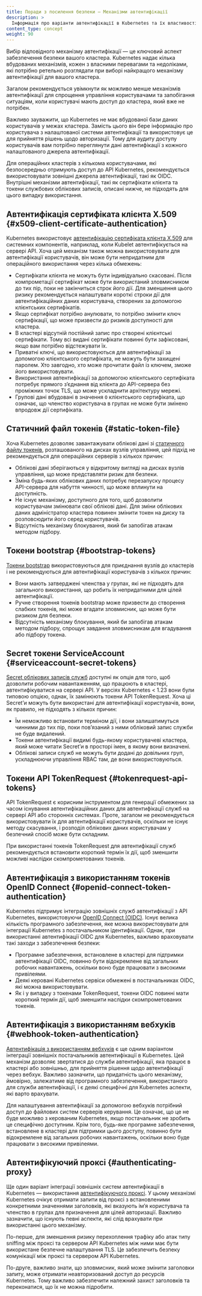 ```yaml
---
title: Поради з посилення безпеки — Механізми автентифікації
description: >
  Інформація про варіанти автентифікації в Kubernetes та їх властивості безпеки.
content_type: concept
weight: 90
---
```


<!-- overview -->

Вибір відповідного механізму автентифікації — це ключовий аспект забезпечення безпеки вашого кластера. Kubernetes надає кілька вбудованих механізмів, кожен з власними перевагами та недоліками, які потрібно ретельно розглядати при виборі найкращого механізму автентифікації для вашого кластера.

Загалом рекомендується увімкнути як можливо менше механізмів автентифікації для спрощення управління користувачами та запобігання ситуаціям, коли користувачі мають доступ до кластера, який вже не потрібен.

Важливо зауважити, що Kubernetes не має вбудованої бази даних користувачів у межах кластера. Замість цього він бере інформацію про користувача з налаштованої системи автентифікації та використовує це для прийняття рішень щодо авторизації. Тому для аудиту доступу користувачів вам потрібно переглянути дані автентифікації з кожного налаштованого джерела автентифікації.

Для операційних кластерів з кількома користувачами, які безпосередньо отримують доступ до API Kubernetes, рекомендується використовувати зовнішні джерела автентифікації, такі як OIDC. Внутрішні механізми автентифікації, такі як сертифікати клієнта та токени службових облікових записів, описані нижче, не підходять для цього випадку використання.

<!-- body -->

## Автентифікація сертифіката клієнта X.509 {#x509-client-certificate-authentication}

Kubernetes використовує [автентифікацію сертифіката клієнта X.509](/docs/reference/access-authn-authz/authentication/#x509-client-certificates) для системних компонентів, наприклад, коли Kubelet автентифікується на сервері API. Хоча цей механізм також можна використовувати для автентифікації користувачів, він може бути непридатним для операційного використання через кілька обмежень:

- Сертифікати клієнта не можуть бути індивідуально скасовані. Після компрометації сертифікат може бути використаний зловмисником до тих пір, поки не закінчиться строк його дії. Для зменшення цього ризику рекомендується налаштувати короткі строки дії для автентифікаційних даних користувача, створених за допомогою клієнтських сертифікатів.
- Якщо сертифікат потрібно анулювати, то потрібно змінити ключ сертифікації, що може призвести до ризиків доступності для кластера.
- В кластері відсутній постійний запис про створені клієнтські сертифікати. Тому всі видані сертифікати повинні бути зафіксовані, якщо вам потрібно відстежувати їх.
- Приватні ключі, що використовуються для автентифікації за допомогою клієнтського сертифіката, не можуть бути захищені паролем. Хто завгодно, хто може прочитати файл із ключем, зможе його використовувати.
- Використання автентифікації за допомогою клієнтського сертифіката потребує прямого зʼєднання від клієнта до API-сервера без проміжних точок TLS, що може ускладнити архітектуру мережі.
- Групові дані вбудовані в значення `O` клієнтського сертифіката, що означає, що членство користувача в групах не може бути змінено впродовж дії сертифіката.

## Статичний файл токенів {#static-token-file}

Хоча Kubernetes дозволяє завантажувати облікові дані зі [статичного файлу токенів](/docs/reference/access-authn-authz/authentication/#static-token-file), розташованого на дисках вузлів управління, цей підхід не рекомендується для операційних серверів з кількох причин:

- Облікові дані зберігаються у відкритому вигляді на дисках вузлів управління, що може представляти ризик для безпеки.
- Зміна будь-яких облікових даних потребує перезапуску процесу API-сервера для набуття чинності, що може вплинути на доступність.
- Не існує механізму, доступного для того, щоб дозволити користувачам змінювати свої облікові дані. Для зміни облікових даних адміністратор кластера повинен змінити токен на диску та розповсюдити його серед користувачів.
- Відсутність механізму блокування, який би запобігав атакам методом підбору.

## Токени bootstrap {#bootstrap-tokens}

[Токени bootstrap](/docs/reference/access-authn-authz/bootstrap-tokens/) використовуються для приєднання вузлів до кластерів і не рекомендуються для автентифікації користувачів з кількох причин:

- Вони мають затверджені членства у групах, які не підходять для загального використання, що робить їх непридатними для цілей автентифікації.
- Ручне створення токенів bootstrap може призвести до створення слабких токенів, які може вгадати зловмисник, що може бути ризиком для безпеки.
- Відсутність механізму блокування, який би запобігав атакам методом підбору, спрощує завдання зловмисникам для вгадування або підбору токена.

## Secret токени ServiceAccount {#serviceaccount-secret-tokens}

[Secret облікових записів служб](/docs/reference/access-authn-authz/service-accounts-admin/#manual-secret-management-for-serviceaccounts) доступні як опція для того, щоб дозволити робочим навантаженням, що працюють в кластері, автентифікуватися на сервері API. У версіях Kubernetes < 1.23 вони були типовою опцією, однак, їх замінюють токени API TokenRequest. Хоча ці Secretʼи можуть бути використані для автентифікації користувачів, вони, як правило, не підходять з кількох причин:

- Їм неможливо встановити терміном дії, і вони залишатимуться чинними до тих пір, поки повʼязаний з ними обліковий запис служби не буде видалений.
- Токени автентифікації видимі будь-якому користувачеві кластера, який може читати Secretʼи в просторі імен, в якому вони визначені.
- Облікові записи служб не можуть бути додані до довільних груп, ускладнюючи управління RBAC там, де вони використовуються.

## Токени API TokenRequest {#tokenrequest-api-tokens}

API TokenRequest є корисним інструментом для генерації обмежених за часом існування автентифікаційних даних для автентифікації служб на сервері API або сторонніх системах. Проте, загалом не рекомендується використовувати їх для автентифікації користувачів, оскільки не існує методу скасування, і розподіл облікових даних користувачам у безпечний спосіб може бути складним.

При використанні токенів TokenRequest для автентифікації служб рекомендується встановити короткий термін їх дії, щоб зменшити можливі наслідки скомпрометованих токенів.

## Автентифікація з використанням токенів OpenID Connect {#openid-connect-token-authentication}

Kubernetes підтримує інтеграцію зовнішніх служб автентифікації з API Kubernetes, використовуючи [OpenID Connect (OIDC)](/docs/reference/access-authn-authz/authentication/#openid-connect-tokens). Існує велика кількість програмного забезпечення, яке можна використовувати для інтеграції Kubernetes з постачальником ідентифікації. Однак, при використанні автентифікації OIDC для Kubernetes, важливо враховувати такі заходи з забезпечення безпеки:

- Програмне забезпечення, встановлене в кластері для підтримки автентифікації OIDC, повинно бути відокремлене від загальних робочих навантажень, оскільки воно буде працювати з високими привілеями.
- Деякі керовані Kubernetes сервіси обмежені в постачальниках OIDC, які можна використовувати.
- Як і у випадку з токенами TokenRequest, токени OIDC повинні мати короткий термін дії, щоб зменшити наслідки скомпрометованих токенів.

## Автентифікація з використанням вебхуків {#webhook-token-authentication}

[Автентифікація з використанням вебхуків](/docs/reference/access-authn-authz/authentication/#webhook-token-authentication) є ще одним варіантом інтеграції зовнішніх постачальників автентифікації в Kubernetes. Цей механізм дозволяє звертатися до служби автентифікації, яка працює в кластері або зовнішньо, для прийняття рішення щодо автентифікації через вебхук. Важливо зазначити, що придатність цього механізму, ймовірно, залежатиме від програмного забезпечення, використаного для служби автентифікації, і є деякі специфічні для Kubernetes аспекти, які варто врахувати.

Для налаштування автентифікації за допомогою вебхуків потрібний доступ до файлових систем серверів керування. Це означає, що це не буде можливо з керованим Kubernetes, якщо постачальник не зробить це специфічно доступним. Крім того, будь-яке програмне забезпечення, встановлене в кластері для підтримки цього доступу, повинно бути відокремлене від загальних робочих навантажень, оскільки воно буде працювати з високими привілеями.

## Автентифікуючий проксі {#authenticating-proxy}

Ще один варіант інтеграції зовнішніх систем автентифікації в Kubernetes — використання [автентифікуючого проксі](/docs/reference/access-authn-authz/authentication/#authenticating-proxy). У цьому механізмі Kubernetes очікує отримати запити від проксі з встановленими конкретними значеннями заголовків, які вказують імʼя користувача та членство в групах для призначення для цілей авторизації. Важливо зазначити, що існують певні аспекти, які слід врахувати при використанні цього механізму.

По-перше, для зменшення ризику перехоплення трафіку або атак типу sniffing між проксі та сервером API Kubernetes між ними має бути використане безпечне налаштування TLS. Це забезпечить безпеку комунікації між проксі та сервером API Kubernetes.

По-друге, важливо знати, що зловмисник, який може змінити заголовки запиту, може отримати неавторизований доступ до ресурсів Kubernetes. Тому важливо забезпечити належний захист заголовків та переконатися, що їх не можна підробити.
